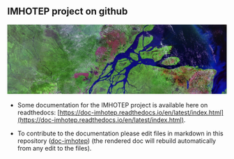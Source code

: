 ## IMHOTEP project on github

![imhotep](DOCS/FIGS/amazon_delta_wikipedia.png)

* Some documentation for the IMHOTEP project is available here on readthedocs: [https://doc-imhotep.readthedocs.io/en/latest/index.html](https://doc-imhotep.readthedocs.io/en/latest/index.html).

* To contribute to the documentation please edit files in markdown in this repository ([doc-imhotep](https://github.com/imhotep-project/doc-imhotep/tree/main/source)) (the rendered doc will rebuild automatically from any edit to the files).





